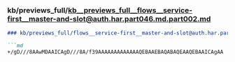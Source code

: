 ### kb/previews_full/kb__previews_full__flows__service-first__master-and-slot@auth.har.part046.md.part002.md

```md
### kb/previews_full/flows__service-first__master-and-slot@auth.har.part046.md (part 002)

```md
+/gD///8AAwMDAAICAgD///8A/f39AAAAAAAAAAAAAQEBAAEBAQABAQEAAQEBAAICAgAA
```

```

```
